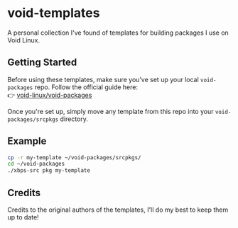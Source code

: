 # void-templates

A personal collection I've found of templates for building packages I use on Void Linux.  

## Getting Started

Before using these templates, make sure you’ve set up your local `void-packages` repo. Follow the official guide here:  
👉 [void-linux/void-packages](https://github.com/void-linux/void-packages)

Once you're set up, simply move any template from this repo into your `void-packages/srcpkgs` directory.

## Example

```sh
cp -r my-template ~/void-packages/srcpkgs/
cd ~/void-packages
./xbps-src pkg my-template
```
## Credits
Credits to the original authors of the templates, I'll do my best to keep them up to date!



